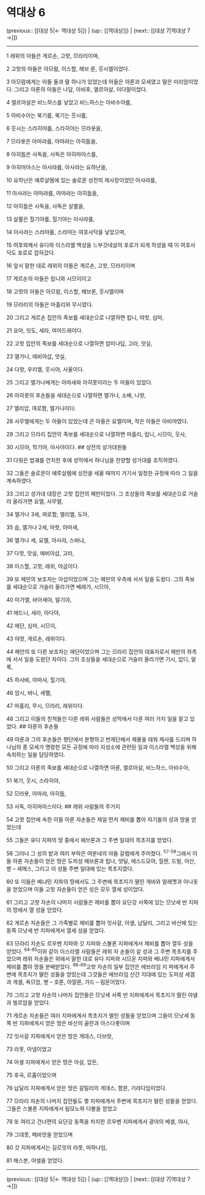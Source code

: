 # 역대상 6

(previous:: [[대상 5|← 역대상 5]]) | (up:: [[역대상]]) | (next:: [[대상 7|역대상 7 →]])

***




1 
레위의 아들은 게르손, 고핫, 므라리이며, 



2 
고핫의 아들은 아므람, 이스할, 헤브 론, 웃시엘이었다. 



3 
아므람에게는 아들 둘과 딸 하나가 있었는데 아들은 아론과 모세였고 딸은 미리암이었다. 그리고 아론의 아들은 나답, 아비후, 엘르아살, 이다말이었다. 



4 
엘르아살은 비느하스를 낳았고 비느하스는 아비수아를, 



5 
아비수아는 북기를, 북기는 웃시를, 



6 
웃시는 스라히야를, 스라히야는 므라욧을, 



7 
므라욧은 아마랴를, 아마랴는 아히둡을, 



8 
아히둡은 사독을, 사독은 아히마아스를, 



9 
아히마아스는 아사랴를, 아사랴는 요하난을, 



10 
요하난은 예루살렘에 있는 솔로몬 성전의 제사장이었던 아사랴를, 



11 
아사랴는 아마랴를, 아마랴는 아히둡을, 



12 
아히둡은 사독을, 사독은 살룸을, 



13 
살룸은 힐기야를, 힐기야는 아사랴를, 



14 
아사랴는 스라야를, 스라야는 여호사닥을 낳았으며, 



15 
여호와께서 유다와 이스라엘 백성을 느부갓네살의 포로가 되게 하셨을 때 이 여호사닥도 포로로 잡혀갔다. 



16 
앞서 말한 대로 레위의 아들은 게르손, 고핫, 므라리이며 



17 
게르손의 아들은 립니와 시므이이고 



18 
고핫의 아들은 아므람, 이스할, 헤브론, 웃시엘이며 



19 
므라리의 아들은 마흘리와 무시였다. 



20 
그리고 게르손 집안의 족보를 세대순으로 나열하면 립니, 야핫, 심마, 



21 
요아, 잇도, 세라, 여아드래이다. 



22 
고핫 집안의 족보를 세대순으로 나열하면 암미나답, 고라, 앗실, 



23 
엘가나, 에비아삽, 앗실, 



24 
다핫, 우리엘, 웃시야, 사울이다. 



25 
그리고 엘가나에게는 아마새와 아히못이라는 두 아들이 있었다. 



26 
아히못의 후손들을 세대순으로 나열하면 엘가나, 소배, 나핫, 



27 
엘리압, 여로함, 엘가나이다. 



28 
사무엘에게는 두 아들이 있었는데 큰 아들은 요엘이며, 작은 아들은 아비야였다. 



29 
그리고 므라리 집안의 족보를 세대순으로 나열하면 마흘리, 립니, 시므이, 웃사, 



30 
시므아, 학기야, 아사야이다. ## 성전의 성가대원들 



31 
다윗은 법궤를 안치한 후에 성막에서 하나님을 찬양할 성가대를 조직하였다. 



32 
그들은 솔로몬이 예루살렘에 성전을 세울 때까지 거기서 일정한 규정에 따라 그 일을 계속하였다. 



33 
그리고 성가대 대장은 고핫 집안의 헤만이었다. 그 조상들의 족보를 세대순으로 거슬러 올라가면 요엘, 사무엘, 



34 
엘가나 3세, 여로함, 엘리엘, 도아, 



35 
숩, 엘가나 2세, 마핫, 아마새, 



36 
엘가나 세, 요엘, 아사랴, 스바냐, 



37 
다핫, 앗실, 에비아삽, 고라, 



38 
이스할, 고핫, 레위, 야곱이다. 



39 
또 헤만의 보조자는 아삽이었으며 그는 헤만의 우측에 서서 일을 도왔다. 그의 족보를 세대순으로 거슬러 올라가면 베레갸, 시므아, 



40 
미가엘, 바아세야, 말기야, 



41 
에드니, 세라, 아다야, 



42 
에단, 심마, 시므이, 



43 
야핫, 게르손, 레위이다. 



44 
헤만의 또 다른 보조자는 에단이었으며 그는 므라리 집안의 대표자로서 헤만의 좌측에 서서 일을 도왔던 자이다. 그의 조상들을 세대순으로 거슬러 올라가면 기시, 압디, 말룩, 



45 
하사뱌, 아마샤, 힐기야, 



46 
암시, 바니, 세멜, 



47 
마흘리, 무시, 므라리, 레위이다. 



48 
그리고 이들의 친척들인 다른 레위 사람들은 성막에서 다른 여러 가지 일을 맡고 있었다. ## 아론의 후손들 



49 
아론과 그의 후손들은 향단에서 분향하고 번제단에서 제물을 태워 제사를 드리며 하나님의 종 모세가 명령한 모든 규정에 따라 지성소에 관련된 일과 이스라엘 백성을 위해 속죄하는 일을 담당하였다. 



50 
그리고 아론의 족보를 세대순으로 나열하면 아론, 엘르아살, 비느하스, 아비수아, 



51 
북기, 웃시, 스라히야, 



52 
므라욧, 아마랴, 아히둡, 



53 
사독, 아히마아스이다. ## 레위 사람들의 주거지 



54 
고핫 집안에 속한 이들 아론 자손들은 제일 먼저 제비를 뽑아 자기들의 성과 땅을 얻었는데 



55 
그들은 유다 지파의 땅 중에서 헤브론과 그 주변 일대의 목초지를 얻었다. 



56 
그러나 그 성의 밭과 여러 부락은 여분네의 아들 갈렙에게 주어졌다. <sup class="versenum">57-59</sup>그래서 이들 아론 자손들이 얻은 땅은 도피성 헤브론과 립나, 얏딜, 에스드모아, 힐렌, 드빌, 아산, 벧 – 세메스, 그리고 이 성들 주변 일대에 있는 목초지였다. 



60 
또 이들은 베냐민 지파의 땅에서도 그 주변에 목초지가 딸린 게바와 알레멧과 아나돗을 얻었으며 이들 고핫 자손들이 얻은 성은 모두 열세 성이었다. 



61 
그리고 고핫 자손의 나머지 사람들은 제비를 뽑아 요단강 서쪽에 있는 므낫세 반 지파의 땅에서 열 성을 얻었다. 



62 
게르손 자손들은 그 가족별로 제비를 뽑아 잇사갈, 아셀, 납달리, 그리고 바산에 있는 동쪽 므낫세 반 지파에게서 열세 성을 얻었다. 



63 
므라리 자손도 르우벤 지파와 갓 지파와 스불론 지파에게서 제비를 뽑아 열두 성을 얻었다. <sup class="versenum">64-65</sup>이와 같이 이스라엘 사람들은 레위 자 손들이 살 성과 그 주변 목초지를 주었으며 레위 자손들은 위에서 말한 대로 유다 지파와 시므온 지파와 베냐민 지파에게서 제비를 뽑아 땅을 분배받았다. <sup class="versenum">66-69</sup>고핫 자손의 일부 집안은 에브라임 지 파에게서 주변에 목초지가 딸린 성들을 얻었는데 그것들은 에브라임 산간 지대에 있는 도피성 세겜과 게셀, 욕므암, 벧 – 호론, 아얄론, 가드 – 림몬이었다. 



70 
그리고 고핫 자손의 나머지 집안들은 므낫세 서쪽 반 지파에게서 목초지가 딸린 아넬과 빌르암을 얻었다. 



71 
게르손 자손들은 여러 지파에게서 목초지가 딸린 성들을 얻었으며 그들이 므낫세 동쪽 반 지파에게서 얻은 땅은 바산의 골란과 아스다롯이며 



72 
잇사갈 지파에게서 얻은 땅은 게데스, 다브랏, 



73 
라못, 아넴이었고 



74 
아셀 지파에게서 얻은 땅은 마살, 압돈, 



75 
후곡, 르홉이었으며 



76 
납달리 지파에게서 얻은 땅은 갈릴리의 게데스, 함몬, 기랴다임이었다. 



77 
므라리 자손의 나머지 집안들도 몇 지파에게서 주변에 목초지가 딸린 성들을 얻었다. 그들은 스불론 지파에게서 림모노와 다볼을 얻었고 



78 
또 여리고 건너편의 요단강 동쪽을 차지한 르우벤 지파에게서 광야의 베셀, 야사, 



79 
그데못, 메바앗을 얻었으며 



80 
갓 지파에게서는 길르앗의 라못, 마하나임, 



81 
헤스본, 야셀을 얻었다.

***

(previous:: [[대상 5|← 역대상 5]]) | (up:: [[역대상]]) | (next:: [[대상 7|역대상 7 →]])
